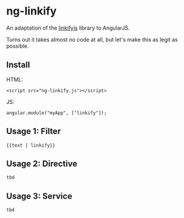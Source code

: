 ng-linkify
==========

An adaptation of the [linkifyjs](https://github.com/SoapBox/linkifyjs) library to AngularJS.

Turns out it takes almost no code at all, but let's make this as legit as possible.

Install
-------
HTML:

	<script src="ng-linkify.js"></script>

JS:

	angular.module("myApp", ["linkify"]);

Usage 1: Filter
---------------
	{{text | linkify}}

Usage 2: Directive
------------------
	tbd

Usage 3: Service
----------------
	tbd


